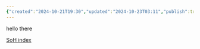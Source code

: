 ```yaml
---
{"created":"2024-10-21T19:30","updated":"2024-10-23T03:11","publish":true,"type":"index page","tags":["page","page/index"],"path":"index.md","permalink":"/index/","PassFrontmatter":true}
---
```


hello there

[SoH index](SoH%20index.md)